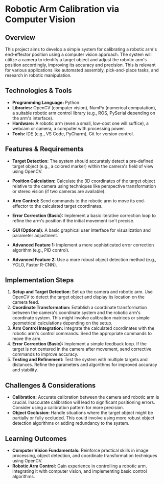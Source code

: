# Robotic Arm Calibration via Computer Vision

## Overview

This project aims to develop a simple system for calibrating a robotic arm's end-effector position using a computer vision approach.  The system will utilize a camera to identify a target object and adjust the robotic arm's position accordingly, improving its accuracy and precision. This is relevant for various applications like automated assembly, pick-and-place tasks, and research in robotic manipulation.

## Technologies & Tools

* **Programming Language:** Python
* **Libraries:** OpenCV (computer vision), NumPy (numerical computation), a suitable robotic arm control library (e.g., ROS, PySerial depending on the arm's interface).
* **Hardware:** A robotic arm (even a small, low-cost one will suffice), a webcam or camera, a computer with processing power.
* **Tools:** IDE (e.g., VS Code, PyCharm), Git for version control.

## Features & Requirements

- **Target Detection:** The system should accurately detect a pre-defined target object (e.g., a colored marker) within the camera's field of view using OpenCV.
- **Position Calculation:** Calculate the 3D coordinates of the target object relative to the camera using techniques like perspective transformation or stereo vision (if two cameras are available).
- **Arm Control:** Send commands to the robotic arm to move its end-effector to the calculated target coordinates.
- **Error Correction (Basic):** Implement a basic iterative correction loop to refine the arm's position if the initial movement isn't precise.
- **GUI (Optional):**  A basic graphical user interface for visualization and parameter adjustment.

- **Advanced Feature 1:** Implement a more sophisticated error correction algorithm (e.g., PID control).
- **Advanced Feature 2:** Use a more robust object detection method (e.g., YOLO, Faster R-CNN).


## Implementation Steps

1. **Setup and Target Detection:** Set up the camera and robotic arm. Use OpenCV to detect the target object and display its location on the camera feed.
2. **Coordinate Transformation:** Establish a coordinate transformation between the camera's coordinate system and the robotic arm's coordinate system. This might involve calibration matrices or simple geometrical calculations depending on the setup.
3. **Arm Control Integration:** Integrate the calculated coordinates with the robotic arm's control commands. Send the appropriate commands to move the arm.
4. **Error Correction (Basic):** Implement a simple feedback loop.  If the target is not centered in the camera after movement, send corrective commands to improve accuracy.
5. **Testing and Refinement:** Test the system with multiple targets and distances. Refine the parameters and algorithms for improved accuracy and stability.

## Challenges & Considerations

- **Calibration:** Accurate calibration between the camera and robotic arm is crucial.  Inaccurate calibration will lead to significant positioning errors.  Consider using a calibration pattern for more precision.
- **Object Occlusion:** Handle situations where the target object might be partially or fully occluded. This could involve using more robust object detection algorithms or adding redundancy to the system.

## Learning Outcomes

- **Computer Vision Fundamentals:** Reinforce practical skills in image processing, object detection, and coordinate transformation techniques using OpenCV.
- **Robotic Arm Control:** Gain experience in controlling a robotic arm, integrating it with computer vision, and implementing basic control algorithms.

